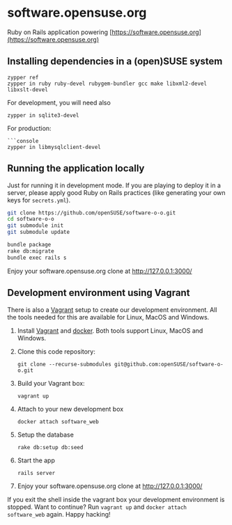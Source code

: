 # software.opensuse.org

Ruby on Rails application powering
[https://software.opensuse.org](https://software.opensuse.org)

## Installing dependencies in a (open)SUSE system

```console
zypper ref
zypper in ruby ruby-devel rubygem-bundler gcc make libxml2-devel libxslt-devel
```

For development, you will need also 

```console
zypper in sqlite3-devel
```

For production:

```console
```console
zypper in libmysqlclient-devel
```

## Running the application locally

Just for running it in development mode. If you are playing to deploy it in a
server, please apply good Ruby on Rails practices (like generating your own
keys for `secrets.yml`).

```bash
git clone https://github.com/openSUSE/software-o-o.git
cd software-o-o
git submodule init
git submodule update

bundle package
rake db:migrate
bundle exec rails s
```

Enjoy your software.opensuse.org clone at http://127.0.0.1:3000/

## Development environment using Vagrant
There is also a [Vagrant](https://www.vagrantup.com/) setup to create our development
environment. All the tools needed for this are available for Linux, MacOS and
Windows.

1. Install [Vagrant](https://www.vagrantup.com/downloads.html) and [docker](https://docs.docker.com/engine/getstarted/step_one/). Both tools support Linux, MacOS and Windows.

2. Clone this code repository:

    ```
    git clone --recurse-submodules git@github.com:openSUSE/software-o-o.git
    ```

3. Build your Vagrant box:

    ```
    vagrant up
    ```

4. Attach to your new development box

    ```
    docker attach software_web
    ```

5. Setup the database
    ```
    rake db:setup db:seed
    ```

6. Start the app
    ```
    rails server
    ```

8. Enjoy your software.opensuse.org clone at http://127.0.0.1:3000/

If you exit the shell inside the vagrant box your development environment
is stopped. Want to continue? Run `vagrant up` and `docker attach software_web`
again. Happy hacking!
